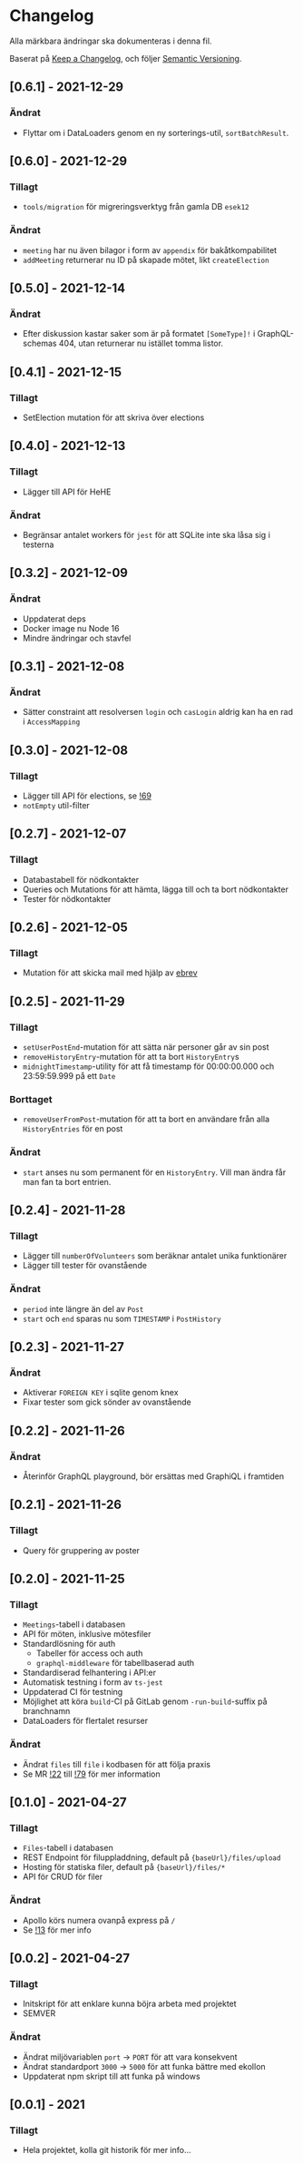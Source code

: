 # Changelog
Alla märkbara ändringar ska dokumenteras i denna fil.

Baserat på [Keep a Changelog](https://keepachangelog.com/en/1.0.0/),
och följer [Semantic Versioning](https://semver.org/spec/v2.0.0.html).

## [0.6.1] - 2021-12-29

### Ändrat
- Flyttar om i DataLoaders genom en ny sorterings-util, `sortBatchResult`.
## [0.6.0] - 2021-12-29

### Tillagt
- `tools/migration` för migreringsverktyg från gamla DB `esek12`

### Ändrat
- `meeting` har nu även bilagor i form av `appendix` för bakåtkompabilitet
- `addMeeting` returnerar nu ID på skapade mötet, likt `createElection`

## [0.5.0] - 2021-12-14

### Ändrat
- Efter diskussion kastar saker som är på formatet `[SomeType]!` i GraphQL-schemas 404, utan returnerar nu istället tomma listor.

## [0.4.1] - 2021-12-15
### Tillagt
- SetElection mutation för att skriva över elections

## [0.4.0] - 2021-12-13

### Tillagt
- Lägger till API för HeHE

### Ändrat
- Begränsar antalet workers för `jest` för att SQLite inte ska
låsa sig i testerna

## [0.3.2] - 2021-12-09

### Ändrat
- Uppdaterat deps
- Docker image nu Node 16
- Mindre ändringar och stavfel
## [0.3.1] - 2021-12-08

### Ändrat
- Sätter constraint att resolversen `login` och `casLogin` aldrig kan ha en
rad i `AccessMapping`

## [0.3.0] - 2021-12-08

### Tillagt
 - Lägger till API för elections, se [!69](https://gitlab.com/esektionen/projekt/ekorre/-/merge_requests/69)
 - `notEmpty` util-filter
 
## [0.2.7] - 2021-12-07

### Tillagt
- Databastabell för nödkontakter
- Queries och Mutations för att hämta, lägga till och ta bort nödkontakter
- Tester för nödkontakter

## [0.2.6] - 2021-12-05

### Tillagt
- Mutation för att skicka mail med hjälp av [ebrev](https://gitlab.com/esektionen/projekt/ebrev)

## [0.2.5] - 2021-11-29

### Tillagt
- `setUserPostEnd`-mutation för att sätta när personer går av sin post
- `removeHistoryEntry`-mutation för att ta bort `HistoryEntry`s
- `midnightTimestamp`-utility för att få timestamp för 00:00:00.000 och 23:59:59.999 på ett `Date`

### Borttaget
- `removeUserFromPost`-mutation för att ta bort en användare från alla `HistoryEntries` för en post

### Ändrat
- `start` anses nu som permanent för en `HistoryEntry`. Vill man ändra får man fan ta bort entrien.

## [0.2.4]	- 2021-11-28

### Tillagt
- Lägger till `numberOfVolunteers` som beräknar antalet unika funktionärer
- Lägger till tester för ovanstående

### Ändrat
- `period` inte längre än del av `Post`
- `start` och `end` sparas nu som `TIMESTAMP` i `PostHistory`

## [0.2.3]	- 2021-11-27

### Ändrat
- Aktiverar `FOREIGN KEY` i sqlite genom knex
- Fixar tester som gick sönder av ovanstående

## [0.2.2]	- 2021-11-26

### Ändrat
- Återinför GraphQL playground, bör ersättas med GraphiQL i framtiden

## [0.2.1]	- 2021-11-26

### Tillagt
- Query för gruppering av poster

## [0.2.0] - 2021-11-25

### Tillagt
 - `Meetings`-tabell i databasen
 - API för möten, inklusive mötesfiler
 - Standardlösning för auth
    - Tabeller för access och auth
    - `graphql-middleware` för tabellbaserad auth
 - Standardiserad felhantering i API:er
 - Automatisk testning i form av `ts-jest`
 - Uppdaterad CI för testning
 - Möjlighet att köra `build`-CI på GitLab genom `-run-build`-suffix på branchnamn
 - DataLoaders för flertalet resurser

 ### Ändrat
  - Ändrat `files` till `file` i kodbasen för att följa praxis
  - Se MR [!22](https://gitlab.com/esektionen/projekt/ekorre/-/merge_requests/22) till [!79](https://gitlab.com/esektionen/projekt/ekorre/-/merge_requests/79) för mer information


## [0.1.0] - 2021-04-27

### Tillagt
 - `Files`-tabell i databasen
 - REST Endpoint för filuppladdning, default på `{baseUrl}/files/upload`
 - Hosting för statiska filer, default på `{baseUrl}/files/*`
 - API för CRUD för filer

### Ändrat
 - Apollo körs numera ovanpå express på `/`
 - Se [!13](https://gitlab.com/esektionen/projekt/ekorre/-/merge_requests/13/) för mer info

## [0.0.2] - 2021-04-27
### Tillagt
 - Initskript för att enklare kunna böjra arbeta med projektet
 - SEMVER

### Ändrat
 - Ändrat miljövariablen `port` -> `PORT` för att vara konsekvent
 - Ändrat standardport `3000` -> `5000` för att funka bättre med ekollon
 - Uppdaterat npm skript till att funka på windows

## [0.0.1] - 2021
### Tillagt
 - Hela projektet, kolla git historik för mer info...
